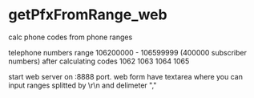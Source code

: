 # getPfxFromRange_web
calc phone codes from phone ranges

telephone numbers range 106200000 - 106599999 (400000 subscriber numbers)
after calculating codes 1062 1063 1064 1065

start web server on :8888 port.
web form have textarea where you can input ranges splitted by \r\n and delimeter ","

